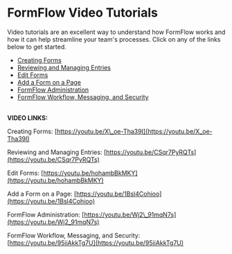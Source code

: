 # FormFlow Video Tutorials

Video tutorials are an excellent way to understand how FormFlow works and how it can help streamline your team's processes. Click on any of the links below to get started.  
 

* [Creating Forms](creating-forms.md)
* [Reviewing and Managing Entries](reviewing-and-managing-entries.md)
* [Edit Forms](edit-forms.md)
* [Add a Form on a Page](add-a-form-on-a-page.md)
* [FormFlow Administration](formflow-administration.md)
* [FormFlow Workflow, Messaging, and Security](formflow-workflow-messaging-and-security.md)

[  
](https://community.thoughtfarmer.com/content/106818/creating-forms)**VIDEO LINKS:**

Creating Forms: [https://youtu.be/X\_oe-Tha39I](https://youtu.be/X_oe-Tha39I)

Reviewing and Managing Entries: [https://youtu.be/CSqr7PyRQTs](https://youtu.be/CSqr7PyRQTs)

Edit Forms: [https://youtu.be/hohambBkMKY](https://youtu.be/hohambBkMKY)

Add a Form on a Page: [https://youtu.be/1Bsl4Cohioo](https://youtu.be/1Bsl4Cohioo)

FormFlow Administration: [https://youtu.be/Wj2\_91mqN7s](https://youtu.be/Wj2_91mqN7s)

FormFlow Workflow, Messaging, and Security:  [https://youtu.be/95iiAkkTg7U](https://youtu.be/95iiAkkTg7U)

